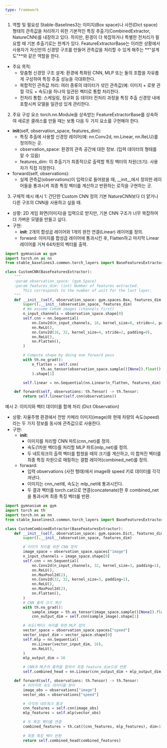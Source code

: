 ```yaml
---
type: framework
---
```

1. 역할 및 필요성
Stable-Baselines3는 이미지(Box space)나 사전(Dict space) 형태의 관측값을 처리하기 위한 기본적인 특징 추출기(CombinedExtractor, NatureCNN)를 내장하고 있다. 하지만, 환경이 더 복잡하거나 특별한 전처리가 필요할 때 기본 추출기로는 한계가 있다.
FeatureExtractorBase는 이러한 상황에서 사용자가 자신만의 신경망 구조를 만들어 관측값을 처리할 수 있게 해주는 **"설계도"**와 같은 역할을 한다.
 * 주요 목적:
   * 맞춤형 신경망 구조 설계: 환경에 특화된 CNN, MLP 또는 둘의 조합을 자유롭게 구성하여 특징 추출 성능을 극대화한다.
   * 복합적인 관측값 처리: 여러 종류의 데이터가 섞인 관측값(예: 이미지 + 로봇 관절 각도 + 속도)을 하나의 일관된 벡터로 통합 처리한다.
   * 전처리 통합: 스케일링, 정규화 등 데이터 전처리 과정을 특징 추출 신경망 내에 포함시켜 모델을 일관성 있게 관리한다.
2. 주요 구성 요소
torch.nn.Module을 상속받는 FeatureExtractorBase를 상속하여 새로운 클래스를 만들 때는 보통 다음 두 가지 요소를 구현해야 한다.
 * __init__(self, observation_space, features_dim):
   * 특징 추출에 사용할 신경망 레이어(예: nn.Conv2d, nn.Linear, nn.ReLU)를 정의하는 곳.
   * observation_space: 환경의 관측 공간에 대한 정보. (입력 데이터의 형태를 알 수 있음)
   * features_dim: 이 추출기가 최종적으로 출력할 특징 벡터의 차원(크기). 사용자가 직접 지정한다.
 * forward(self, observations):
   * 실제 관측값(observations)이 입력으로 들어왔을 때, __init__에서 정의한 레이어들을 통과시켜 최종 특징 벡터를 계산하고 반환하는 로직을 구현하는 곳.
3. 구체적 예시
예시 1: 간단한 Custom CNN 정의
기본 NatureCNN보다 더 얕거나 다른 구조의 CNN을 사용하고 싶을 때.
 * 상황: 2D 게임 화면(이미지)을 입력으로 받지만, 기본 CNN 구조가 너무 복잡하여 더 가벼운 모델을 만들고 싶다.
 * 구현:
   * __init__: 2개의 합성곱 레이어와 1개의 완전 연결(Linear) 레이어를 정의.
   * forward: 이미지를 합성곱 레이어에 통과시킨 후, Flatten하고 마지막 Linear 레이어를 거쳐 64차원의 벡터를 출력.

```python
import gymnasium as gym
import torch.nn as nn
from stable_baselines3.common.torch_layers import BaseFeaturesExtractor

class CustomCNN(BaseFeaturesExtractor):
    """
    :param observation_space: (gym.Space)
    :param features_dim: (int) Number of features extracted.
        This corresponds to the number of unit for the last layer.
    """
    def __init__(self, observation_space: gym.spaces.Box, features_dim: int = 64):
        super().__init__(observation_space, features_dim)
        # We assume CxHxW images (channels first)
        n_input_channels = observation_space.shape[0]
        self.cnn = nn.Sequential(
            nn.Conv2d(n_input_channels, 16, kernel_size=8, stride=4, padding=0),
            nn.ReLU(),
            nn.Conv2d(16, 32, kernel_size=4, stride=2, padding=0),
            nn.ReLU(),
            nn.Flatten(),
        )

        # Compute shape by doing one forward pass
        with th.no_grad():
            n_flatten = self.cnn(
                th.as_tensor(observation_space.sample()[None]).float()
            ).shape[1]

        self.linear = nn.Sequential(nn.Linear(n_flatten, features_dim), nn.ReLU())

    def forward(self, observations: th.Tensor) -> th.Tensor:
        return self.linear(self.cnn(observations))

```

예시 2: 이미지와 벡터 데이터를 함께 처리 (Dict Observation)
 * 상황: 자율주행 환경에서 전방 카메라 이미지(image)와 현재 차량의 속도(speed)라는 두 가지 정보를 동시에 관측값으로 사용한다.
 * 구현:
   * __init__:
     * 이미지를 처리할 CNN 파트(cnn_net)를 정의.
     * 속도(1차원 벡터)를 처리할 MLP 파트(mlp_net)를 정의.
     * 두 네트워크의 출력 벡터를 합쳤을 때의 크기를 계산하고, 이 합쳐진 벡터를 최종 특징 차원으로 매핑하는 결합 레이어(combined_net)를 정의.
   * forward:
     * 입력 observations (사전 형태)에서 image와 speed 키로 데이터를 각각 꺼낸다.
     * 이미지는 cnn_net에, 속도는 mlp_net에 통과시킨다.
     * 두 결과 벡터를 torch.cat으로 연결(concatenate)한 후 combined_net을 통과시켜 최종 특징 벡터를 반환.

```python
import gymnasium as gym
import torch as th
import torch.nn as nn
from stable_baselines3.common.torch_layers import BaseFeaturesExtractor

class CustomCombinedExtractor(BaseFeaturesExtractor):
    def __init__(self, observation_space: gym.spaces.Dict, features_dim: int = 128):
        super().__init__(observation_space, features_dim)

        # 이미지 처리를 위한 CNN 정의
        image_space = observation_space.spaces["image"]
        n_input_channels = image_space.shape[0]
        self.cnn = nn.Sequential(
            nn.Conv2d(n_input_channels, 32, kernel_size=3, padding=1),
            nn.ReLU(),
            nn.MaxPool2d(2),
            nn.Conv2d(32, 32, kernel_size=3, padding=1),
            nn.ReLU(),
            nn.MaxPool2d(2),
            nn.Flatten(),
        )
        # CNN 출력 크기 계산
        with th.no_grad():
            sample_image = th.as_tensor(image_space.sample()[None]).float()
            cnn_output_dim = self.cnn(sample_image).shape[1]

        # 속도(벡터) 처리를 위한 MLP 정의
        vector_space = observation_space.spaces["speed"]
        vector_input_dim = vector_space.shape[0]
        self.mlp = nn.Sequential(
            nn.Linear(vector_input_dim, 16),
            nn.ReLU(),
        )
        mlp_output_dim = 16

        # CNN과 MLP의 출력을 합쳐서 최종 feature_dim으로 변환
        self.combined_head = nn.Linear(cnn_output_dim + mlp_output_dim, features_dim)

    def forward(self, observations: th.Tensor) -> th.Tensor:
        # 이미지와 속도 데이터를 분리
        image_obs = observations["image"]
        vector_obs = observations["speed"]

        # 각각의 네트워크 통과
        cnn_features = self.cnn(image_obs)
        mlp_features = self.mlp(vector_obs)

        # 두 특징 벡터를 연결
        combined_features = th.cat((cnn_features, mlp_features), dim=1)
        
        # 최종 특징 벡터 반환
        return self.combined_head(combined_features)
```
